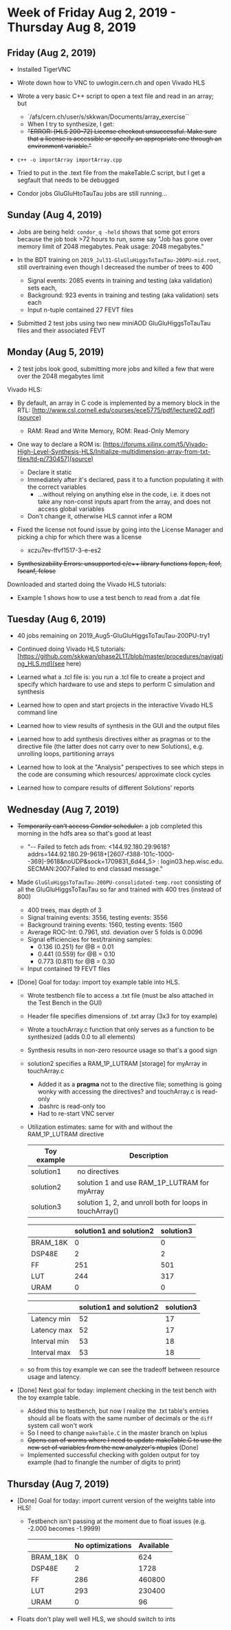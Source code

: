 # Week of Friday Aug 2, 2019 - Thursday Aug 8, 2019

## Friday (Aug 2, 2019)
- Installed TigerVNC
- Wrote down how to VNC to uwlogin.cern.ch and open Vivado HLS
- Wrote a very basic C++ script to open a text file and read in an array; but
  - `/afs/cern.ch/user/s/skkwan/Documents/array_exercise``
  - When I try to synthesize, I get:
  - ~~"ERROR: [HLS 200-72] License checkout unsuccessful. Make sure that a license is accessible or specify an appropriate one through an environment variable."~~
- `c++ -o importArray importArray.cpp`
- Tried to put in the .text file from the makeTable.C script, but I get a segfault that needs to be debugged

- Condor jobs GluGluHtoTauTau jobs are still running...

## Sunday (Aug 4, 2019)

- Jobs are being held: `condor_q -held` shows that some got errors because the job took >72 hours to run, some say "Job has gone over memory limit of 2048 megabytes. Peak usage: 2048 megabytes."
- In the BDT training on `2019_Jul31-GluGluHiggsToTauTau-200PU-mid.root`, still overtraining even though I decreased the number of trees to 400 
  - Signal events: 2085 events in training and testing (aka validation) sets each,
  - Background: 923 events in training and testing (aka validation) sets each
  - Input n-tuple contained 27 FEVT files

- Submitted 2 test jobs using two new miniAOD GluGluHiggsToTauTau files and their associated FEVT

## Monday (Aug 5, 2019)

- 2 test jobs look good, submitting more jobs and killed a few that were over the 2048 megabytes limit

Vivado HLS:
- By default, an array in C code is implemented by a memory block in the RTL: [http://www.csl.cornell.edu/courses/ece5775/pdf/lecture02.pdf](source)
  - RAM: Read and Write Memory, ROM: Read-Only Memory
- One way to declare a ROM is: [https://forums.xilinx.com/t5/Vivado-High-Level-Synthesis-HLS/Initialize-multidimension-array-from-txt-files/td-p/730457](source)
  - Declare it static
  - Immediately after it's declared, pass it to a function populating it with the correct variables
    * ...without relying on anything else in the code, i.e. it does not take any non-const inputs apart from the array,
    and does not access global variables
  - Don't change it, otherwise HLS cannot infer a ROM

- Fixed the license not found issue by going into the License Manager and picking a chip for which there was a license
  - xczu7ev-ffvf1517-3-e-es2
- ~~Synthesizability Errors: unsupported c/c++ library functions fopen, feof, fscanf, fclose~~

Downloaded and started doing the Vivado HLS tutorials:
- Example 1 shows how to use a test bench to read from a .dat file

## Tuesday (Aug 6, 2019)

- 40 jobs remaining on 2019_Aug5-GluGluHiggsToTauTau-200PU-try1

- Continued doing Vivado HLS tutorials: [https://github.com/skkwan/phase2L1T/blob/master/procedures/navigating_HLS.md](see here)
- Learned what a .tcl file is: you run a .tcl file to create a project and specify which hardware to use and steps to 
  perform C simulation and synthesis
- Learned how to open and start projects in the interactive Vivado HLS command line
- Learned how to view results of synthesis in the GUI and the output files
- Learned how to add synthesis directives either as pragmas or to the directive file (the latter does not 
  carry over to new Solutions), e.g. unrolling loops, partitioning arrays
- Learned how to look at the "Analysis" perspectives to see which steps in the code are
  consuming which resources/ approximate clock cycles
- Learned how to compare results of different Solutions' reports

## Wednesday (Aug 7, 2019)
- ~~Temporarily can't access Condor scheduler:~~ a job completed this morning in the hdfs area so that's good at least
  - "-- Failed to fetch ads from: <144.92.180.29:9618?addrs=144.92.180.29-9618+[2607-f388-101c-1000--369]-9618&noUDP&sock=1709831_6d44_5> : login03.hep.wisc.edu. SECMAN:2007:Failed to end classad message."

- Made `GluGluHiggsToTauTau-200PU-consolidated-temp.root` consisting of all the GluGluHiggsToTauTau so far and trained with 400 tres (instead of 800) 
  * 400 trees, max depth of 3
  * Signal training events: 3556, testing events: 3556
  * Background training events: 1560, testing events: 1560
  * Average ROC-Int: 0.7961, std. deviation over 5 folds is 0.0096
  * Signal efficiencies for test/training samples:
    * 0.136 (0.251) for @B = 0.01
    * 0.441 (0.559) for @B = 0.10
    * 0.773 (0.811) for @B = 0.30
  * Input contained 19 FEVT files

- [Done] Goal for today: import toy example table into HLS.
  * Wrote testbench file to access a .txt file (must be also attached in the Test Bench in the GUI)
  * Header file specifies dimensions of .txt array (3x3 for toy example)
  * Wrote a touchArray.c function that only serves as a function to be synthesized (adds 0.0 to all elements)
  * Synthesis results in non-zero resource usage so that's a good sign
  * solution2 specifies a RAM_1P_LUTRAM [storage] for myArray in touchArray.c
    * Added it as a **pragma** not to the directive file; something is going wonky with 
      accessing the directives? and touchArray.c is read-only
    * .bashrc is read-only too
    * Had to re-start VNC server
  * Utilization estimates: same for with and without the RAM_1P_LUTRAM directive

    |Toy example | Description                                              |
    |------------|----------------------------------------------------------|          
    |solution1   | no directives                                            |
    |solution2   | solution 1 and use RAM_1P_LUTRAM for myArray             |
    |solution3   | solution 1, 2, and unroll both for loops in touchArray() | 
    
    |          | solution1 and solution2  | solution3 |
    |----------|--------------------------|-----------|
    | BRAM_18K | 0                        | 0         |
    | DSP48E   | 2                        | 2         |
    | FF       | 251                      | 501       |
    | LUT      | 244                      | 317       |
    | URAM     | 0                        | 0         |
    
    |              | solution1 and solution2  | solution3 |
    |--------------|--------------------------|-----------|
    | Latency min  | 52                       | 17        |
    | Latency max  | 52                       | 17        |
    | Interval min | 53                       | 18        |
    | Interval max | 53                       | 18        |

  * so from this toy example we can see the tradeoff between resource usage and latency.

- [Done] Next goal for today: implement checking in the test bench with the toy example table.
  * Added this to testbench, but now I realize the .txt table's entries should all
    be floats with the same number of decimals or the `diff` system call won't work
  * So I need to change `makeTable.C` in the master branch on lxplus     
  * ~~Opens can of worms where I need to update makeTable.C to use the new set of variables
    from the new analyzer's ntuples~~ (Done)
  * Implemented successful checking with golden output for toy example (had to finangle 
    the number of digits to print)

## Thursday (Aug 7, 2019)

- [Done] Goal for today: import current version of the weights table into HLS!
  * Testbench isn't passing at the moment due to float issues (e.g. -2.000 becomes -1.9999)

    |          | No optimizations | Available |
    |----------|------------------|-----------|
    | BRAM_18K | 0                | 624       |
    | DSP48E   | 2                | 1728      |
    | FF       | 286              | 460800    |
    | LUT      | 293              | 230400    |
    | URAM     | 0                | 96        |

- Floats don't play well well HLS, we should switch to ints
